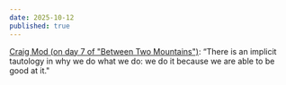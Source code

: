 ```yaml
---
date: 2025-10-12
published: true
---
```

[Craig Mod (on day 7 of "Between Two Mountains")](https://craigmod.com/ridgeline/216/): “There is an implicit tautology in why we do what we do: we do it because we are able to be good at it."